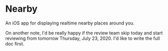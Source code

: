 # Nearby 
An iOS app for displaying realtime nearby places  around you.

On another note, I'd be really happy if the review team skip today and start reviewing from tomorrow Thursday, July 23, 2020. I'd like to write the full doc first.
